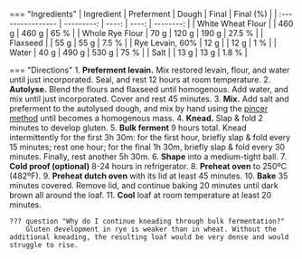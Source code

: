 === "Ingredients"
    | Ingredient        | Preferment | Dough | Final | Final (%) |
    | :---------------- | ---------: | ----: | ----: | --------: |
    | White Wheat Flour |            | 460 g | 460 g |      65 % |
    | Whole Rye Flour   |       70 g | 120 g | 190 g |    27.5 % |
    | Flaxseed          |            |  55 g |  55 g |     7.5 % |
    | Rye Levain, 60%   |       12 g |       |  12 g |       1 % |
    | Water             |       40 g | 490 g | 530 g |      75 % |
    | Salt              |            |  13 g |  13 g |     1.8 % |

=== "Directions"
    1. **Preferment levain.** Mix restored levain, flour, and water until just incorporated. Seal, and rest 12 hours at room temperature.
    2. **Autolyse.** Blend the flours and flaxseed until homogenous. Add water, and mix until just incorporated. Cover and rest 45 minutes.
    3. **Mix.** Add salt and preferment to the autolysed dough, and mix by hand using the [pincer method](https://www.youtube.com/watch?v=HoY7CPw0E1s) until becomes a homogenous mass.
    4. **Knead.** Slap & fold 2 minutes to develop gluten.
    5. **Bulk ferment** 9 hours total. Knead intermittently for the first 3h 30m: for the first hour, briefly slap & fold every 15 minutes; rest one hour; for the final 1h 30m, briefly slap & fold every 30 minutes. Finally, rest another 5h 30m.
    6. **Shape** into a medium-tight ball.
    7. **Cold proof (optional)** 8-24 hours in refrigerator.
    8.  **Preheat oven** to 250ºC (482ºF).
    9.  **Preheat dutch oven** with its lid at least 45 minutes.
    10. **Bake** 35 minutes covered. Remove lid, and continue baking 20 minutes until dark brown all around the loaf.
    11. **Cool** loaf at room temperature at least 20 minutes.

    ??? question "Why do I continue kneading through bulk fermentation?"
        Gluten development in rye is weaker than in wheat. Without the additional kneading, the resulting loaf would be very dense and would struggle to rise.

[^woodenspoon]:
    WoodenSpoon. ["Rye Levain."](https://www.thefreshloaf.com/node/41939/rye-levain) _The Fresh Loaf._ 11 March 2015.
